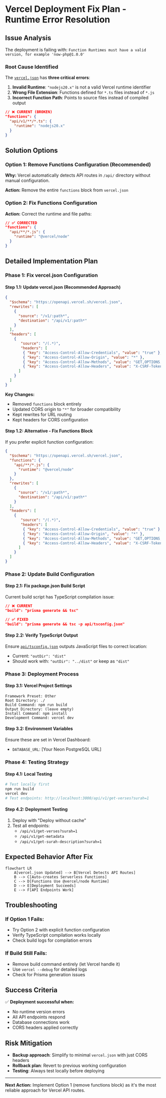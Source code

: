 # Vercel Deployment Fix Plan - Runtime Error Resolution

## Issue Analysis

The deployment is failing with: `Function Runtimes must have a valid version, for example 'now-php@1.0.0'`

### Root Cause Identified

The [`vercel.json`](vercel.json) has **three critical errors**:

1. **Invalid Runtime**: `"nodejs20.x"` is not a valid Vercel runtime identifier
2. **Wrong File Extension**: Functions defined for `*.ts` files instead of `*.js`
3. **Incorrect Function Path**: Points to source files instead of compiled output

```json
// ❌ CURRENT (BROKEN)
"functions": {
  "api/v1/**/*.ts": {
    "runtime": "nodejs20.x"
  }
}
```

## Solution Options

### Option 1: Remove Functions Configuration (Recommended)

**Why:** Vercel automatically detects API routes in `/api/` directory without manual configuration.

**Action:** Remove the entire `functions` block from `vercel.json`

### Option 2: Fix Functions Configuration

**Action:** Correct the runtime and file paths:

```json
// ✅ CORRECTED
"functions": {
  "api/**/*.js": {
    "runtime": "@vercel/node"
  }
}
```

## Detailed Implementation Plan

### Phase 1: Fix vercel.json Configuration

#### Step 1.1: Update vercel.json (Recommended Approach)
```json
{
  "$schema": "https://openapi.vercel.sh/vercel.json",
  "rewrites": [
    {
      "source": "/v1/:path*",
      "destination": "/api/v1/:path*"
    }
  ],
  "headers": [
    {
       "source": "/(.*)",
       "headers": [
        { "key": "Access-Control-Allow-Credentials", "value": "true" },
        { "key": "Access-Control-Allow-Origin", "value": "*" },
        { "key": "Access-Control-Allow-Methods", "value": "GET,OPTIONS,PATCH,DELETE,POST,PUT" },
        { "key": "Access-Control-Allow-Headers", "value": "X-CSRF-Token, X-Requested-With, Accept, Accept-Version, Content-Length, Content-MD5, Content-Type, Date, X-Api-Version, Authorization" }
      ]
    }
  ]
}
```

**Key Changes:**
- Removed `functions` block entirely
- Updated CORS origin to `"*"` for broader compatibility
- Kept rewrites for URL routing
- Kept headers for CORS configuration

#### Step 1.2: Alternative - Fix Functions Block
If you prefer explicit function configuration:
```json
{
  "$schema": "https://openapi.vercel.sh/vercel.json",
  "functions": {
    "api/**/*.js": {
      "runtime": "@vercel/node"
    }
  },
  "rewrites": [
    {
      "source": "/v1/:path*",
      "destination": "/api/v1/:path*"
    }
  ],
  "headers": [
    {
       "source": "/(.*)",
       "headers": [
        { "key": "Access-Control-Allow-Credentials", "value": "true" },
        { "key": "Access-Control-Allow-Origin", "value": "*" },
        { "key": "Access-Control-Allow-Methods", "value": "GET,OPTIONS,PATCH,DELETE,POST,PUT" },
        { "key": "Access-Control-Allow-Headers", "value": "X-CSRF-Token, X-Requested-With, Accept, Accept-Version, Content-Length, Content-MD5, Content-Type, Date, X-Api-Version, Authorization" }
      ]
    }
  ]
}
```

### Phase 2: Update Build Configuration

#### Step 2.1: Fix package.json Build Script
Current build script has TypeScript compilation issue:

```json
// ❌ CURRENT
"build": "prisma generate && tsc"

// ✅ FIXED
"build": "prisma generate && tsc -p api/tsconfig.json"
```

#### Step 2.2: Verify TypeScript Output
Ensure [`api/tsconfig.json`](api/tsconfig.json) outputs JavaScript files to correct location:
- Current: `"outDir": "dist"`
- Should work with: `"outDir": "../dist"` or keep as `"dist"`

### Phase 3: Deployment Process

#### Step 3.1: Vercel Project Settings
```
Framework Preset: Other
Root Directory: ./ 
Build Command: npm run build
Output Directory: (leave empty)
Install Command: npm install
Development Command: vercel dev
```

#### Step 3.2: Environment Variables
Ensure these are set in Vercel Dashboard:
- `DATABASE_URL`: [Your Neon PostgreSQL URL]

### Phase 4: Testing Strategy

#### Step 4.1: Local Testing
```bash
# Test locally first
npm run build
vercel dev
# Test endpoints: http://localhost:3000/api/v1/get-verses?surah=1
```

#### Step 4.2: Deployment Testing
1. Deploy with "Deploy without cache"
2. Test all endpoints:
   - `/api/v1/get-verses?surah=1`
   - `/api/v1/get-metadata`
   - `/api/v1/get-surah-description?surah=1`

## Expected Behavior After Fix

```mermaid
flowchart LR
    A[vercel.json Updated] --> B[Vercel Detects API Routes]
    B --> C[Auto-creates Serverless Functions]
    C --> D[Functions Use @vercel/node Runtime]
    D --> E[Deployment Succeeds]
    E --> F[API Endpoints Work]
```

## Troubleshooting

### If Option 1 Fails:
- Try Option 2 with explicit function configuration
- Verify TypeScript compilation works locally
- Check build logs for compilation errors

### If Build Still Fails:
- Remove build command entirely (let Vercel handle it)
- Use `vercel --debug` for detailed logs
- Check for Prisma generation issues

## Success Criteria

✅ **Deployment successful when:**
- No runtime version errors
- All API endpoints respond
- Database connections work
- CORS headers applied correctly

## Risk Mitigation

- **Backup approach**: Simplify to minimal `vercel.json` with just CORS headers
- **Rollback plan**: Revert to previous working configuration
- **Testing**: Always test locally before deploying

---

**Next Action:** Implement Option 1 (remove functions block) as it's the most reliable approach for Vercel API routes.
